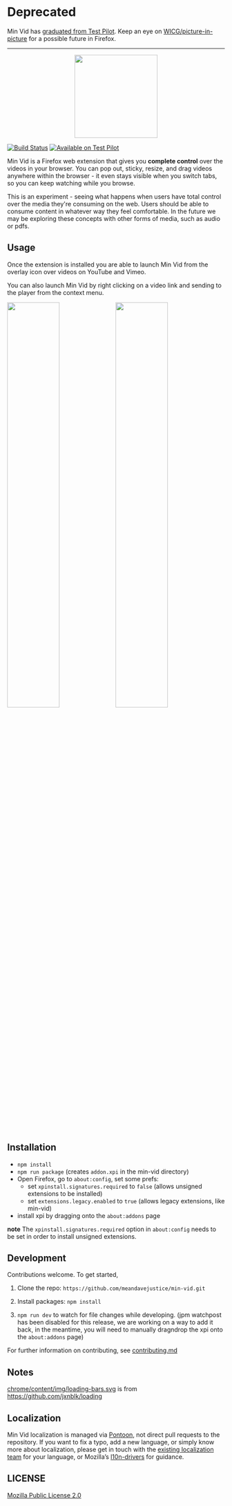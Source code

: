 # Deprecated

Min Vid has [graduated from Test Pilot](https://medium.com/firefox-test-pilot/min-vid-graduation-report-9ad74dc37c1). Keep an eye on [WICG/picture-in-picture](https://github.com/WICG/picture-in-picture) for a possible future in Firefox.

------


<p align="center">
  <a href="https://testpilot.firefox.com/experiments/min-vid">
    <img width="192" src="docs/images/gradient-logo.png">
  </a>
</p>

[![Build Status](https://travis-ci.org/meandavejustice/min-vid.svg?branch=master)](https://travis-ci.org/meandavejustice/min-vid) [![Available on Test Pilot](https://img.shields.io/badge/available_on-Test_Pilot-0996F8.svg)](https://testpilot.firefox.com/experiments/min-vid)

Min Vid is a Firefox web extension that gives you **complete control**
over the videos in your browser. You can pop out, sticky, resize, and
drag videos anywhere within the browser - it even stays visible when
you switch tabs, so you can keep watching while you browse.

This is an experiment - seeing what happens when users have
total control over the media they're consuming on the web. Users should be
able to consume content in whatever way they feel comfortable. In the
future we may be exploring these concepts with other forms of media,
such as audio or pdfs.

## Usage

Once the extension is installed you are able to launch Min Vid from the
overlay icon over videos on YouTube and Vimeo.

You can also launch Min Vid by right clicking on a video link and
sending to the player from the context menu.

<img src="docs/images/launching.gif" width="49%"/>
<img src="docs/images/dragging.gif" width="49%"/>

## Installation

* `npm install`
* `npm run package` (creates `addon.xpi` in the min-vid directory)
* Open Firefox, go to `about:config`, set some prefs:
  * set `xpinstall.signatures.required` to `false` (allows unsigned extensions to be installed)
  * set `extensions.legacy.enabled` to `true` (allows legacy extensions, like min-vid)
* install xpi by dragging onto the `about:addons` page

**note**
The `xpinstall.signatures.required` option in `about:config` needs to
be set in order to install unsigned extensions.

## Development
Contributions welcome. To get started,

1.  Clone the repo: `https://github.com/meandavejustice/min-vid.git`

2.  Install packages:  `npm install`

3. `npm run dev` to watch for file changes while developing. (jpm watchpost has been disabled for this
release, we are working on a way to add it back, in the meantime, you will need to manually dragndrop
the xpi onto the `about:addons` page)

For further information on contributing, see [contributing.md](./contributing.md)

## Notes

[chrome/content/img/loading-bars.svg](chrome/content/img/loading-bars.svg) is from https://github.com/jxnblk/loading

## Localization

Min Vid localization is managed via [Pontoon](https://pontoon.mozilla.org/projects/test-pilot-min-vid/), not direct pull requests to the repository. If you want to fix a typo, add a new language, or simply know more about localization, please get in touch with the [existing localization team](https://pontoon.mozilla.org/teams/) for your language, or Mozilla’s [l10n-drivers](https://wiki.mozilla.org/L10n:Mozilla_Team#Mozilla_Corporation) for guidance.

## LICENSE
[Mozilla Public License 2.0](LICENSE)
